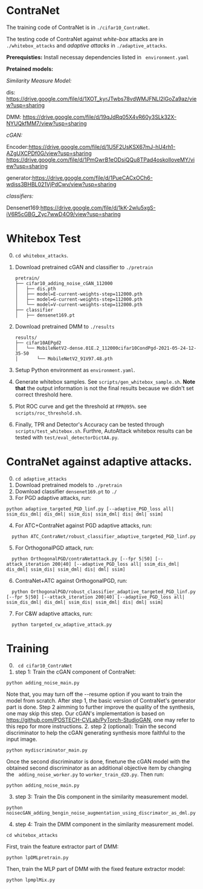 # ContraNet
The training code of ContraNet is in `./cifar10_ContraNet`.

The testing code of ContraNet against _white-box_ attacks are in `./whitebox_attacks` and _adaptive attacks_ in `./adaptive_attacks`.

**Prerequisties:**
Install necessay dependencies listed in ` environment.yaml`


**Pretained models:**

_Similarity Measure Model:_

dis: https://drive.google.com/file/d/1XOT_kyrJTwbs78vdWMJFNLl2lGoZa9az/view?usp=sharing

DMM: https://drive.google.com/file/d/19qJdRq05X4vR60y3SLk32X-NYUQkfMM7/view?usp=sharing

_cGAN:_

Encoder:https://drive.google.com/file/d/1U5F2UsKSX67mJ-hU4rh1-AZgUXCPDf0G/view?usp=sharing 
https://drive.google.com/file/d/1PmGwrB1eODsiQQu8TPad4oskolIoveMY/view?usp=sharing

generator:https://drive.google.com/file/d/1PueCACxOCh6-wdiss3BHBL021VjPdCwv/view?usp=sharing

_classifiers:_

Densenet169:https://drive.google.com/file/d/1kK-2wlu5xgS-iV6R5cGBG_Zyc7wwD4O9/view?usp=sharing


# Whitebox Test
0. `cd whitebox_attacks`.
1.  Download pretrained cGAN and classifier to `./pretrain`
    ```
    pretrain/
    ├── cifar10_adding_noise_cGAN_112000
    │   ├── dis.pth
    │   ├── model=E-current-weights-step=112000.pth
    │   ├── model=G-current-weights-step=112000.pth
    │   └── model=V-current-weights-step=112000.pth
    ├── classifier
    │   ├── densenet169.pt

    ```
2. Download pretrained DMM to `./results`
    ```
    results/
    ├── cifar10AEPgd2
    │   └── MobileNetV2-dense.01E.2_112000cifar10CondPgd-2021-05-24-12-35-50
    │       └── MobileNetV2_91V97.48.pth

    ```
3. Setup Python environment as `environment.yaml`.
4. Generate whitebox samples. See `scripts/gen_whitebox_sample.sh`. **Note
   that** the output information is not the final results because we didn't set
   correct threshold here.

5. Plot ROC curve and get the threshold at `FPR@95%`. see
   `scripts/roc_threshold.sh`.

6. Finally, TPR and Detector's Accuracy can be tested through
   `scripts/test_whitebox.sh`. Furthre, AutoAttack whitebox results can be
   tested with `test/eval_detectorDictAA.py`.




# ContraNet against adaptive attacks.
0. `cd adaptive_attacks`
1. Download pretrained models to `./pretrain`
2. Download classifier `densenet169.pt` to `./`
3. For PGD adaptive attacks, run:
  ```
  python adaptive_targeted_PGD_linf.py [--adaptive_PGD_loss all| ssim_dis_dml| dis_dml| ssim_dis| ssim_dml| dis| dml| ssim]
  ```
4. For ATC+ContraNet against PGD adaptive attacks, run:
```
  python ATC_ContraNet/robust_classifier_adaptive_targeted_PGD_linf.py 
```
5. For OrthogonalPGD attack, run:
```
  python OrthogonalPGD/contraNetattack.py [--fpr 5|50] [--attack_iteration 200|40] [--adaptive_PGD_loss all| ssim_dis_dml| dis_dml| ssim_dis| ssim_dml| dis| dml| ssim]
```
6. ContraNet+ATC against OrthogonalPGD, run:
```
  python OrthogonalPGD/robust_classifier_adaptive_targeted_PGD_linf.py  [--fpr 5|50] [--attack_iteration 200|40] [--adaptive_PGD_loss all| ssim_dis_dml| dis_dml| ssim_dis| ssim_dml| dis| dml| ssim]
```
7. For C&W adaptive attacks, run:
```
  python targeted_cw_adaptive_attack.py
```




# Training 
0. ` cd cifar10_ContraNet`
1. step 1: Train the cGAN component of ContraNet:
 ```
 python adding_noise_main.py 
 ```
 Note that, you may turn off the --resume option if you want to train the model from scratch. After step 1, the basic version of ContraNet's generator part is done. Step 2 aimming to further improve the quality of the synthesis, one may skip this step.
 Our cGAN's implementation is based on https://github.com/POSTECH-CVLab/PyTorch-StudioGAN, one may refer to this repo for more instructions.
2. step 2 (optional): Train the second discriminator to help the cGAN generating synthesis more faithful to the input image.
 ```
 python mydiscriminator_main.py
 ```
 Once the second discriminator is done, finetune the cGAN model with the obtained second discriminator as an additional objective item by changing the ` adding_noise_worker.py` to `worker_train_d2D.py`. Then run:
 ```
 python adding_noise_main.py
 ```
 3. step 3: Train the Dis component in the similarity measurement model.
 ```
 python noisecGAN_adding_bengin_noise_augmentation_using_discrimator_as_dml.py
 ```
 4. step 4: Train the DMM component in the similarity measurement model.
 ```
 cd whitebox_attacks
 ```
 First, train the feature extractor part of DMM:
 ```
 python lpDMLpretrain.py
 ```
 Then, train the MLP part of DMM with the fixed feature extractor model:
 ```
 python lpmplMix.py
 ```
